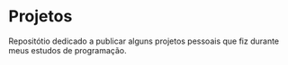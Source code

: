 # Projetos

Repositótio dedicado a publicar alguns projetos pessoais que fiz durante meus estudos de programação.
